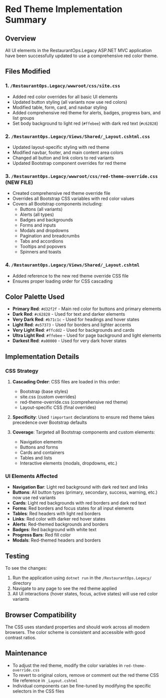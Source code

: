 # Red Theme Implementation Summary

## Overview
All UI elements in the RestaurantOps.Legacy ASP.NET MVC application have been successfully updated to use a comprehensive red color theme.

## Files Modified

### 1. `/RestaurantOps.Legacy/wwwroot/css/site.css`
- Added red color overrides for all basic UI elements
- Updated button styling (all variants now use red colors)
- Modified table, form, card, and navbar styling
- Added comprehensive red theme for alerts, badges, progress bars, and list groups
- Set body background to light red (`#ffebee`) with dark red text (`#c62828`)

### 2. `/RestaurantOps.Legacy/Views/Shared/_Layout.cshtml.css`
- Updated layout-specific styling with red theme
- Modified navbar, footer, and main content area colors
- Changed all button and link colors to red variants
- Updated Bootstrap component overrides for red theme

### 3. `/RestaurantOps.Legacy/wwwroot/css/red-theme-override.css` (NEW FILE)
- Created comprehensive red theme override file
- Overrides all Bootstrap CSS variables with red color values
- Covers all Bootstrap components including:
  - Buttons (all variants)
  - Alerts (all types)
  - Badges and backgrounds
  - Forms and inputs
  - Modals and dropdowns
  - Pagination and breadcrumbs
  - Tabs and accordions
  - Tooltips and popovers
  - Spinners and toasts

### 4. `/RestaurantOps.Legacy/Views/Shared/_Layout.cshtml`
- Added reference to the new red theme override CSS file
- Ensures proper loading order for CSS cascading

## Color Palette Used

- **Primary Red**: `#d32f2f` - Main red color for buttons and primary elements
- **Dark Red**: `#c62828` - Used for text and darker elements
- **Very Dark Red**: `#b71c1c` - Used for headings and hover states
- **Light Red**: `#e57373` - Used for borders and lighter accents
- **Very Light Red**: `#ffcdd2` - Used for backgrounds and cards
- **Ultra Light Red**: `#ffebee` - Used for page background and light elements
- **Darkest Red**: `#a00000` - Used for very dark hover states

## Implementation Details

### CSS Strategy
1. **Cascading Order**: CSS files are loaded in this order:
   - Bootstrap (base styles)
   - site.css (custom overrides)
   - red-theme-override.css (comprehensive red theme)
   - Layout-specific CSS (final overrides)

2. **Specificity**: Used `!important` declarations to ensure red theme takes precedence over Bootstrap defaults

3. **Coverage**: Targeted all Bootstrap components and custom elements:
   - Navigation elements
   - Buttons and forms
   - Cards and containers
   - Tables and lists
   - Interactive elements (modals, dropdowns, etc.)

### UI Elements Affected
- **Navigation Bar**: Light red background with dark red text and links
- **Buttons**: All button types (primary, secondary, success, warning, etc.) now use red variants
- **Cards**: Light red backgrounds with red borders and dark red text
- **Forms**: Red borders and focus states for all input elements
- **Tables**: Red headers with light red borders
- **Links**: Red color with darker red hover states
- **Alerts**: Red-themed backgrounds and borders
- **Badges**: Red background with white text
- **Progress Bars**: Red fill color
- **Modals**: Red-themed headers and borders

## Testing
To see the changes:
1. Run the application using `dotnet run` in the `/RestaurantOps.Legacy/` directory
2. Navigate to any page to see the red theme applied
3. All UI interactions (hover states, focus, active states) will use red color variants

## Browser Compatibility
The CSS uses standard properties and should work across all modern browsers. The color scheme is consistent and accessible with good contrast ratios.

## Maintenance
- To adjust the red theme, modify the color variables in `red-theme-override.css`
- To revert to original colors, remove or comment out the red theme CSS file reference in `_Layout.cshtml`
- Individual components can be fine-tuned by modifying the specific selectors in the CSS files